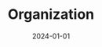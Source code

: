 ---
title: Organization
date: 2024-01-01
type: landing

sections:
  - block: people
    content:
      title: Organization
      user_groups:
          - General Chair
          - PC Chairs
          - LA Chair
          - Sponsor Chair
          - Program Committee
      sort_by: Params.last_name
      sort_ascending: true
    design:
      show_interests: false
      show_role: true
      show_social: true
---